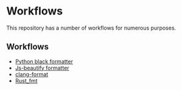 # Workflows

This repository has a number of workflows for numerous purposes.

## Workflows

- [Python black formatter](workflows/black/format.yml)
- [Js-beautify formatter](workflows/js-beautify/format.yml)
- [clang-format](workflows/clang-format/format.yml)
- [Rust_fmt](workflows/rust_fmt/format.yml)